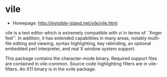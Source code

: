 # vile

* Homepage: http://invisible-island.net/vile/vile.html

vile is a text editor which is extremely compatible with vi in terms of
 ``finger feel''.  In addition, it has extended capabilities in many areas,
 notably multi-file editing and viewing, syntax highlighting, key
 rebinding, an optional embedded perl interpreter, and real X window system
 support.

 This package contains the character-mode binary.  Required support files
 are contained in vile-common.  Source code highlighting filters are in
 vile-filters.  An X11 binary is in the xvile package.
